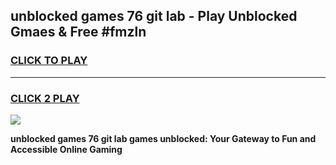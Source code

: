 
## unblocked games 76 git lab - Play Unblocked Gmaes & Free #fmzln
<h3>
<a href="https://news.freeplayer.one?title=unblocked_games_76_git_lab&ref=03M">CLICK TO PLAY</a></h3>
<hr>

<h3>
<a href="https://news.freeplayer.one?title=unblocked_games_76_git_lab&ref=03M">CLICK 2 PLAY</a>
  
</h3>

<a href="https://news.freeplayer.one?title=unblocked_games_76_git_lab&ref=03M"><img src="https://clearcache.store/games.png"></a>


**unblocked games 76 git lab games unblocked: Your Gateway to Fun and Accessible Online Gaming**
